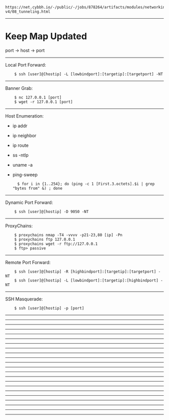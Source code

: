     https://net.cybbh.io/-/public/-/jobs/878264/artifacts/modules/networking/slides-v4/08_tunneling.html
_________________________________________________________________________________________________________________
# Keep Map Updated
port -> host -> port
_________________________________________________________________________________________________________________
Local Port Forward:

        $ ssh [user]@[hostip] -L [lowbindport]:[targetip]:[targetport] -NT
_________________________________________________________________________________________________________________
Banner Grab: 

        $ nc 127.0.0.1 [port]
        $ wget -r 127.0.0.1 [port]
_________________________________________________________________________________________________________________
Host Enumeration:

- ip addr
- ip neighbor
- ip route
- ss -ntlp
- uname -a
- ping-sweep

        $ for i in {1..254}; do (ping -c 1 [First.3.octets].$i | grep "bytes from" &) ; done
_________________________________________________________________________________________________________________
Dynamic Port Forward:

        $ ssh [user]@[hostip] -D 9050 -NT
_________________________________________________________________________________________________________________
ProxyChains: 

        $ proxychains nmap -T4 -vvvv -p21-23,80 [ip] -Pn
        $ proxychains ftp 127.0.0.1
        $ proxychains wget -r ftp://127.0.0.1
        $ ftp> passive
_________________________________________________________________________________________________________________
Remote Port Forward: 
        
        $ ssh [user]@[hostip] -R [highbindport]:[targetip]:[targetport] -NT
        $ ssh [user]@[hostip] -L [lowbindport]:[targetip]:[highbindport] -NT
_________________________________________________________________________________________________________________
SSH Masquerade: 

        $ ssh [user]@[hostip] -p [port]
_________________________________________________________________________________________________________________

_________________________________________________________________________________________________________________

_________________________________________________________________________________________________________________

_________________________________________________________________________________________________________________

_________________________________________________________________________________________________________________

_________________________________________________________________________________________________________________

_________________________________________________________________________________________________________________

_________________________________________________________________________________________________________________

_________________________________________________________________________________________________________________

_________________________________________________________________________________________________________________

_________________________________________________________________________________________________________________

_________________________________________________________________________________________________________________

_________________________________________________________________________________________________________________

_________________________________________________________________________________________________________________

_________________________________________________________________________________________________________________

_________________________________________________________________________________________________________________

_________________________________________________________________________________________________________________

_________________________________________________________________________________________________________________

_________________________________________________________________________________________________________________

_________________________________________________________________________________________________________________

_________________________________________________________________________________________________________________

_________________________________________________________________________________________________________________
